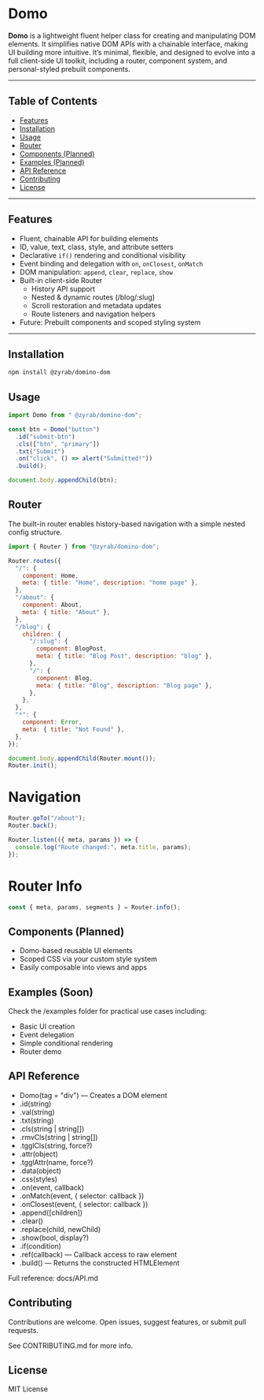 # Domo

**Domo** is a lightweight fluent helper class for creating and manipulating DOM elements. It simplifies native DOM APIs with a chainable interface, making UI building more intuitive. It’s minimal, flexible, and designed to evolve into a full client-side UI toolkit, including a router, component system, and personal-styled prebuilt components.

---

## Table of Contents

- [Features](#features)
- [Installation](#installation)
- [Usage](#usage)
- [Router](#router)
- [Components (Planned)](#components-planned)
- [Examples (Planned)](#examples)
- [API Reference](#api-reference)
- [Contributing](#contributing)
- [License](#license)

---

## Features

- Fluent, chainable API for building elements
- ID, value, text, class, style, and attribute setters
- Declarative `if()` rendering and conditional visibility
- Event binding and delegation with `on`, `onClosest`, `onMatch`
- DOM manipulation: `append`, `clear`, `replace`, `show`
- Built-in client-side Router
  - History API support
  - Nested & dynamic routes (/blog/:slug)
  - Scroll restoration and metadata updates
  - Route listeners and navigation helpers
- Future: Prebuilt components and scoped styling system

---

## Installation

```bash
npm install @zyrab/domino-dom
```

## Usage

```js
import Domo from " @zyrab/domino-dom";

const btn = Domo("button")
  .id("submit-btn")
  .cls(["btn", "primary"])
  .txt("Submit")
  .on("click", () => alert("Submitted!"))
  .build();

document.body.appendChild(btn);
```

## Router

The built-in router enables history-based navigation with a simple nested config structure.

```js
import { Router } from "@zyrab/domino-dom";

Router.routes({
  "/": {
    component: Home,
    meta: { title: "Home", description: "home page" },
  },
  "/about": {
    component: About,
    meta: { title: "About" },
  },
  "/blog": {
    children: {
      "/:slug": {
        component: BlogPost,
        meta: { title: "Blog Post", description: "blog" },
      },
      "/": {
        component: Blog,
        meta: { title: "Blog", description: "Blog page" },
      },
    },
  },
  "*": {
    component: Error,
    meta: { title: "Not Found" },
  },
});

document.body.appendChild(Router.mount());
Router.init();
```

# Navigation

```js
Router.goTo("/about");
Router.back();

Router.listen(({ meta, params }) => {
  console.log("Route changed:", meta.title, params);
});
```

# Router Info

```js
const { meta, params, segments } = Router.info();
```

## Components (Planned)

- Domo-based reusable UI elements
- Scoped CSS via your custom style system
- Easily composable into views and apps

## Examples (Soon)

Check the /examples folder for practical use cases including:

- Basic UI creation
- Event delegation
- Simple conditional rendering
- Router demo

## API Reference

- Domo(tag = "div") — Creates a DOM element
- .id(string)
- .val(string)
- .txt(string)
- .cls(string | string[])
- .rmvCls(string | string[])
- .tgglCls(string, force?)
- .attr(object)
- .tgglAttr(name, force?)
- .data(object)
- .css(styles)
- .on(event, callback)
- .onMatch(event, { selector: callback })
- .onClosest(event, { selector: callback })
- .append([children])
- .clear()
- .replace(child, newChild)
- .show(bool, display?)
- .if(condition)
- .ref(callback) — Callback access to raw element
- .build() — Returns the constructed HTMLElement

Full reference: docs/API.md

## Contributing

Contributions are welcome. Open issues, suggest features, or submit pull requests.

See CONTRIBUTING.md for more info.

## License

MIT License

